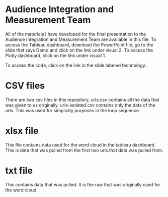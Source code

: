 # Audience Integration and Measurement Team

All of the materials I have developed for the final presentation to the Audience Integration and Measurement Team are available in this file.
To access the Tableau dashboard, download the PowerPoint file, go to the slide that says Demo and click on the link under visual 2.
To access the Plotly dashboard, click on the link under visual 1.

To access the code, click on the link in the slide labeled technology.

# CSV files

There are two csv files in this repository, urls.csv contains all the data that was given to us originally.
urls-isolated.csv contains only the data of the urls. This was used for simplicity purposes in the loop sequence.

# xlsx file

This file contains data used for the word cloud in the tableau dashboard. This is data that was pulled from the first two urls.that data
was pulled from.

# txt file
This contains data that was pulled. It is the raw that was originally used for the word cloud.
